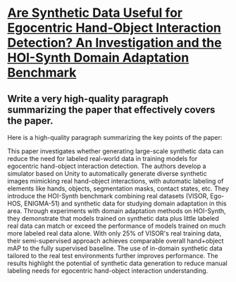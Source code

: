 # [Are Synthetic Data Useful for Egocentric Hand-Object Interaction   Detection? An Investigation and the HOI-Synth Domain Adaptation Benchmark](https://arxiv.org/abs/2312.02672)

## Write a very high-quality paragraph summarizing the paper that effectively covers the paper.

 Here is a high-quality paragraph summarizing the key points of the paper:

This paper investigates whether generating large-scale synthetic data can reduce the need for labeled real-world data in training models for egocentric hand-object interaction detection. The authors develop a simulator based on Unity to automatically generate diverse synthetic images mimicking real hand-object interactions, with automatic labeling of elements like hands, objects, segmentation masks, contact states, etc. They introduce the HOI-Synth benchmark combining real datasets (VISOR, Ego-HOS, ENIGMA-51) and synthetic data for studying domain adaptation in this area. Through experiments with domain adaptation methods on HOI-Synth, they demonstrate that models trained on synthetic data plus little labeled real data can match or exceed the performance of models trained on much more labeled real data alone. With only 25% of VISOR's real training data, their semi-supervised approach achieves comparable overall hand+object mAP to the fully supervised baseline. The use of in-domain synthetic data tailored to the real test environments further improves performance. The results highlight the potential of synthetic data generation to reduce manual labeling needs for egocentric hand-object interaction understanding.
